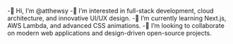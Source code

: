 -👋 Hi, I’m @atthewsy
-👀 I’m interested in full-stack development, cloud architecture, and innovative UI/UX design.
-🌱 I’m currently learning Next.js, AWS Lambda, and advanced CSS animations.
-💞️ I’m looking to collaborate on modern web applications and design-driven open-source projects.

<!---
atthewsy/atthewsy is a ✨ special ✨ repository because its `README.md` (this file) appears on your GitHub profile.
You can click the Preview link to take a look at your changes.
--->
